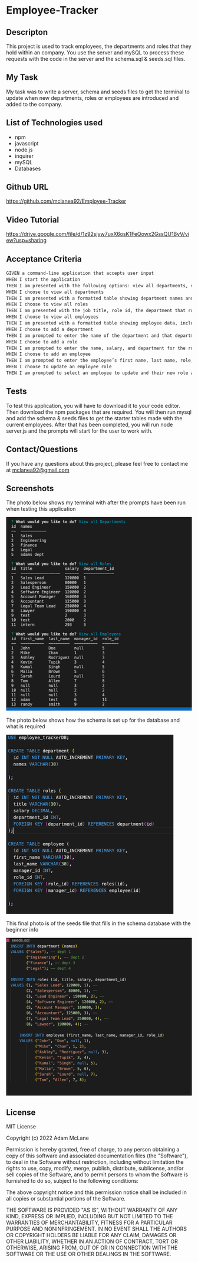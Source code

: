 # Employee-Tracker

## Descripton
This project is used to track employees, the departments and roles that they hold within an company.  You use the server and mySQL to process these requests with the code in the server and the schema.sql & seeds.sql files.

## My Task
My task was to write a server, schema and seeds files to get the terminal to update when new departments, roles or employees are introduced and added to the company.

## List of Technologies used
- npm
- javascript
- node.js
- inquirer
- mySQL
- Databases

## Github URL
https://github.com/mclanea92/Employee-Tracker

## Video Tutorial
https://drive.google.com/file/d/1z92sjyw7uxX6osK1FeQowx2GssQU1ByV/view?usp=sharing


## Acceptance Criteria

```md
GIVEN a command-line application that accepts user input
WHEN I start the application
THEN I am presented with the following options: view all departments, view all roles, view all employees, add a department, add a role, add an employee, and update an employee role
WHEN I choose to view all departments
THEN I am presented with a formatted table showing department names and department ids
WHEN I choose to view all roles
THEN I am presented with the job title, role id, the department that role belongs to, and the salary for that role
WHEN I choose to view all employees
THEN I am presented with a formatted table showing employee data, including employee ids, first names, last names, job titles, departments, salaries, and managers that the employees report to
WHEN I choose to add a department
THEN I am prompted to enter the name of the department and that department is added to the database
WHEN I choose to add a role
THEN I am prompted to enter the name, salary, and department for the role and that role is added to the database
WHEN I choose to add an employee
THEN I am prompted to enter the employee’s first name, last name, role, and manager, and that employee is added to the database
WHEN I choose to update an employee role
THEN I am prompted to select an employee to update and their new role and this information is updated in the database 
```


## Tests
To test this application, you will have to download it to your code editor.  Then download the npm packages that are required.  You will then run mysql and add the schema & seeds files to get the starter tables made with the current employees.  After that has been completed, you will run node server.js and the prompts will start for the user to work with.

## Contact/Questions
If you have any questions about this project, please feel free to contact me at mclanea92@gmail.com

## Screenshots

The photo below shows my terminal with after the prompts have been run when testing this application

![photo of terminal after testing](./images/terminal.png)

The photo below shows how the schema is set up for the database and what is required

![photo of schema database requirements](./images/schema.png)

This final photo is of the seeds file that fills in the schema database with the beginner info

![photo of the seeds sql file](./images/seeds.png)


## License
MIT License

Copyright (c) 2022 Adam McLane

Permission is hereby granted, free of charge, to any person obtaining a copy
of this software and associated documentation files (the "Software"), to deal
in the Software without restriction, including without limitation the rights
to use, copy, modify, merge, publish, distribute, sublicense, and/or sell
copies of the Software, and to permit persons to whom the Software is
furnished to do so, subject to the following conditions:

The above copyright notice and this permission notice shall be included in all
copies or substantial portions of the Software.

THE SOFTWARE IS PROVIDED "AS IS", WITHOUT WARRANTY OF ANY KIND, EXPRESS OR
IMPLIED, INCLUDING BUT NOT LIMITED TO THE WARRANTIES OF MERCHANTABILITY,
FITNESS FOR A PARTICULAR PURPOSE AND NONINFRINGEMENT. IN NO EVENT SHALL THE
AUTHORS OR COPYRIGHT HOLDERS BE LIABLE FOR ANY CLAIM, DAMAGES OR OTHER
LIABILITY, WHETHER IN AN ACTION OF CONTRACT, TORT OR OTHERWISE, ARISING FROM,
OUT OF OR IN CONNECTION WITH THE SOFTWARE OR THE USE OR OTHER DEALINGS IN THE
SOFTWARE.
